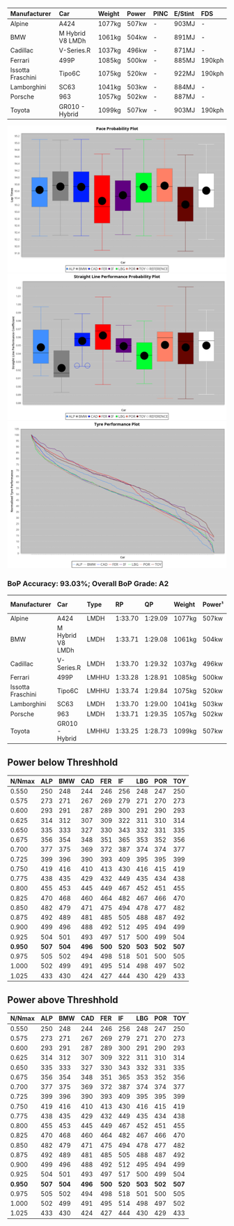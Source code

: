 |Manufacturer|Car|Weight|Power|PINC|E/Stint|FDS|
|:-|:-|:-|:-|:-|:-|:-|
|Alpine|A424|1077kg|507kw|-|903MJ|-|
|BMW|M Hybrid V8 LMDh|1061kg|504kw|-|891MJ|-|
|Cadillac|V-Series.R|1037kg|496kw|-|871MJ|-|
|Ferrari|499P|1085kg|500kw|-|885MJ|190kph|
|Issotta Fraschini|Tipo6C|1075kg|520kw|-|922MJ|190kph|
|Lamborghini|SC63|1041kg|503kw|-|884MJ|-|
|Porsche|963|1057kg|502kw|-|887MJ|-|
|Toyota|GR010 - Hybrid|1099kg|507kw|-|903MJ|190kph|

![PACECHART](./IMG/ACOMETHOD.png)
![STRAIGHTLINEPERFORMANCECHART](./IMG/ACOMETHOD_sp.png)
![TYREPERFORMANCECHART](./IMG/ACOMETHOD_tw.png)

### BoP Accuracy: 93.03%; Overall BoP Grade: A2
|Manufacturer|Car|Type|RP|QP|Weight|Power¹|Threshhold|PINC|Power²|E/Stint|AVG Vmax|FDS|RDLC|L/Stint|BOP-Grade|ModelAccuracy|ModelPoints|Match%|
|:-|:-|:-|:-|:-|:-|:-|:-|:-|:-|:-|:-|:-|:-|:-|:-|:-|:-|:-|
|Alpine|A424|LMDH|1:33.70|1:29.09|1077kg|507kw|210.0kph|-|507kw|903MJ|324.03kph|-|0.99|41|~A1|81.46%|523|99.78%|
|BMW|M Hybrid V8 LMDh|LMDH|1:33.71|1:29.08|1061kg|504kw|210.0kph|-|504kw|891MJ|320.05kph|-|1.01|41|~A1|98.60%|1690|98.73%|
|Cadillac|V-Series.R|LMDH|1:33.70|1:29.32|1037kg|496kw|210.0kph|-|496kw|871MJ|325.15kph|-|1.03|41|+A2|98.38%|1765|91.27%|
|Ferrari|499P|LMHHU|1:33.28|1:28.91|1085kg|500kw|210.0kph|-|500kw|885MJ|325.61kph|190kph|1.01|41|-B1|92.24%|2247|85.80%|
|Issotta Fraschini|Tipo6C|LMHHU|1:33.74|1:29.84|1075kg|520kw|210.0kph|-|520kw|922MJ|325.38kph|190kph|1.03|41|+A2|66.67%|96|92.06%|
|Lamborghini|SC63|LMDH|1:33.70|1:29.00|1041kg|503kw|210.0kph|-|503kw|884MJ|323.33kph|-|1.05|41|+B1|96.77%|419|89.39%|
|Porsche|963|LMDH|1:33.71|1:29.35|1057kg|502kw|210.0kph|-|502kw|887MJ|324.88kph|-|1.01|41|~A1|96.81%|5438|100.00%|
|Toyota|GR010 - Hybrid|LMHHU|1:33.25|1:28.73|1099kg|507kw|210.0kph|-|507kw|903MJ|323.20kph|190kph|1.00|41|-B1|86.04%|1751|87.18%|

## Power below Threshhold
|N/Nmax|ALP|BMW|CAD|FER|IF|LBG|POR|TOY|
|:-|:-|:-|:-|:-|:-|:-|:-|:-|
|0.550|250|248|244|246|256|248|247|250|
|0.575|273|271|267|269|279|271|270|273|
|0.600|293|291|287|289|300|291|290|293|
|0.625|314|312|307|309|322|311|310|314|
|0.650|335|333|327|330|343|332|331|335|
|0.675|356|354|348|351|365|353|352|356|
|0.700|377|375|369|372|387|374|374|377|
|0.725|399|396|390|393|409|395|395|399|
|0.750|419|416|410|413|430|416|415|419|
|0.775|438|435|429|432|449|435|434|438|
|0.800|455|453|445|449|467|452|451|455|
|0.825|470|468|460|464|482|467|466|470|
|0.850|482|479|471|475|494|478|477|482|
|0.875|492|489|481|485|505|488|487|492|
|0.900|499|496|488|492|512|495|494|499|
|0.925|504|501|493|497|517|500|499|504|
|**0.950**|**507**|**504**|**496**|**500**|**520**|**503**|**502**|**507**|
|0.975|505|502|494|498|518|501|500|505|
|1.000|502|499|491|495|514|498|497|502|
|1.025|433|430|424|427|444|430|429|433|

## Power above Threshhold
|N/Nmax|ALP|BMW|CAD|FER|IF|LBG|POR|TOY|
|:-|:-|:-|:-|:-|:-|:-|:-|:-|
|0.550|250|248|244|246|256|248|247|250|
|0.575|273|271|267|269|279|271|270|273|
|0.600|293|291|287|289|300|291|290|293|
|0.625|314|312|307|309|322|311|310|314|
|0.650|335|333|327|330|343|332|331|335|
|0.675|356|354|348|351|365|353|352|356|
|0.700|377|375|369|372|387|374|374|377|
|0.725|399|396|390|393|409|395|395|399|
|0.750|419|416|410|413|430|416|415|419|
|0.775|438|435|429|432|449|435|434|438|
|0.800|455|453|445|449|467|452|451|455|
|0.825|470|468|460|464|482|467|466|470|
|0.850|482|479|471|475|494|478|477|482|
|0.875|492|489|481|485|505|488|487|492|
|0.900|499|496|488|492|512|495|494|499|
|0.925|504|501|493|497|517|500|499|504|
|**0.950**|**507**|**504**|**496**|**500**|**520**|**503**|**502**|**507**|
|0.975|505|502|494|498|518|501|500|505|
|1.000|502|499|491|495|514|498|497|502|
|1.025|433|430|424|427|444|430|429|433|
